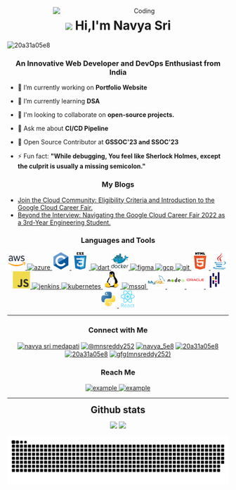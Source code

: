 <p align="center">
<a><img align="right" alt="Coding" width="400" src="https://miro.medium.com/max/828/1*qdAW1TjCN57h1lbuuzvchg.gif"></a>
</p>


<h1 align="center"><img src="https://media.giphy.com/media/VgCDAzcKvsR6OM0uWg/giphy.gif" width="50"> Hi,I'm Navya Sri</h1>
<p align="left"> <img src="https://komarev.com/ghpvc/?username=20a31a05e8&label=Visitors%20&color=0e75b6&style=flat" alt="20a31a05e8" /> </p>
<h3 align="center">An Innovative Web Developer and DevOps Enthusiast from India</h3>


- 🔭 I’m currently working on **Portfolio Website**

- 🌱 I’m currently learning **DSA**

- 👯 I'm looking to collaborate on **open-source projects.** 

- 💬 Ask me about **CI/CD Pipeline**

- 🥅 Open Source Contributor at **GSSOC'23 and SSOC'23**

- ⚡ Fun fact: **"While debugging, You feel like Sherlock Holmes, except the culprit is usually a missing semicolon."**

<h3 align="center">My Blogs</h3>

- [Join the Cloud Community: Eligibility Criteria and Introduction to the Google Cloud Career Fair.](https://medium.com/@mnsreddy252/join-the-cloud-community-eligibility-criteria-and-introduction-to-the-google-cloud-career-fair-c63b306dc3ea)
- [Beyond the Interview: Navigating the Google Cloud Career Fair 2022 as a 3rd-Year Engineering Student.](https://medium.com/@mnsreddy252/beyond-the-interview-navigating-the-google-cloud-career-fair-2022-as-a-3rd-year-engineering-8a8a63e84565)

<h3 align="center">Languages and Tools</h3>
<p align="center"> <a href="https://aws.amazon.com" target="_blank" rel="noreferrer"> <img src="https://raw.githubusercontent.com/devicons/devicon/master/icons/amazonwebservices/amazonwebservices-original-wordmark.svg" alt="aws" width="40" height="40"/> </a> <a href="https://azure.microsoft.com/en-in/" target="_blank" rel="noreferrer"> <img src="https://www.vectorlogo.zone/logos/microsoft_azure/microsoft_azure-icon.svg" alt="azure" width="40" height="40"/> </a> <a href="https://www.cprogramming.com/" target="_blank" rel="noreferrer"> <img src="https://raw.githubusercontent.com/devicons/devicon/master/icons/c/c-original.svg" alt="c" width="40" height="40"/> </a> <a href="https://www.w3schools.com/css/" target="_blank" rel="noreferrer"> <img src="https://raw.githubusercontent.com/devicons/devicon/master/icons/css3/css3-original-wordmark.svg" alt="css3" width="40" height="40"/> </a> <a href="https://dart.dev" target="_blank" rel="noreferrer"> <img src="https://www.vectorlogo.zone/logos/dartlang/dartlang-icon.svg" alt="dart" width="40" height="40"/> </a> <a href="https://www.docker.com/" target="_blank" rel="noreferrer"> <img src="https://raw.githubusercontent.com/devicons/devicon/master/icons/docker/docker-original-wordmark.svg" alt="docker" width="40" height="40"/> </a> <a href="https://www.figma.com/" target="_blank" rel="noreferrer"> <img src="https://www.vectorlogo.zone/logos/figma/figma-icon.svg" alt="figma" width="40" height="40"/> </a> <a href="https://cloud.google.com" target="_blank" rel="noreferrer"> <img src="https://www.vectorlogo.zone/logos/google_cloud/google_cloud-icon.svg" alt="gcp" width="40" height="40"/> </a> <a href="https://git-scm.com/" target="_blank" rel="noreferrer"> <img src="https://www.vectorlogo.zone/logos/git-scm/git-scm-icon.svg" alt="git" width="40" height="40"/> </a> <a href="https://www.w3.org/html/" target="_blank" rel="noreferrer"> <img src="https://raw.githubusercontent.com/devicons/devicon/master/icons/html5/html5-original-wordmark.svg" alt="html5" width="40" height="40"/> </a> <a href="https://www.java.com" target="_blank" rel="noreferrer"> <img src="https://raw.githubusercontent.com/devicons/devicon/master/icons/java/java-original.svg" alt="java" width="40" height="40"/> </a> <a href="https://developer.mozilla.org/en-US/docs/Web/JavaScript" target="_blank" rel="noreferrer"> <img src="https://raw.githubusercontent.com/devicons/devicon/master/icons/javascript/javascript-original.svg" alt="javascript" width="40" height="40"/> </a> <a href="https://www.jenkins.io" target="_blank" rel="noreferrer"> <img src="https://www.vectorlogo.zone/logos/jenkins/jenkins-icon.svg" alt="jenkins" width="40" height="40"/> </a> <a href="https://kubernetes.io" target="_blank" rel="noreferrer"> <img src="https://www.vectorlogo.zone/logos/kubernetes/kubernetes-icon.svg" alt="kubernetes" width="40" height="40"/> </a> <a href="https://www.linux.org/" target="_blank" rel="noreferrer"> <img src="https://raw.githubusercontent.com/devicons/devicon/master/icons/linux/linux-original.svg" alt="linux" width="40" height="40"/> </a> <a href="https://www.microsoft.com/en-us/sql-server" target="_blank" rel="noreferrer"> <img src="https://www.svgrepo.com/show/303229/microsoft-sql-server-logo.svg" alt="mssql" width="40" height="40"/> </a> <a href="https://www.mysql.com/" target="_blank" rel="noreferrer"> <img src="https://raw.githubusercontent.com/devicons/devicon/master/icons/mysql/mysql-original-wordmark.svg" alt="mysql" width="40" height="40"/> </a> <a href="https://nodejs.org" target="_blank" rel="noreferrer"> <img src="https://raw.githubusercontent.com/devicons/devicon/master/icons/nodejs/nodejs-original-wordmark.svg" alt="nodejs" width="40" height="40"/> </a> <a href="https://www.oracle.com/" target="_blank" rel="noreferrer"> <img src="https://raw.githubusercontent.com/devicons/devicon/master/icons/oracle/oracle-original.svg" alt="oracle" width="40" height="40"/> </a> <a href="https://pandas.pydata.org/" target="_blank" rel="noreferrer"> <img src="https://raw.githubusercontent.com/devicons/devicon/2ae2a900d2f041da66e950e4d48052658d850630/icons/pandas/pandas-original.svg" alt="pandas" width="40" height="40"/> </a> <a href="https://www.python.org" target="_blank" rel="noreferrer"> <img src="https://raw.githubusercontent.com/devicons/devicon/master/icons/python/python-original.svg" alt="python" width="40" height="40"/> </a> <a href="https://reactjs.org/" target="_blank" rel="noreferrer"> <img src="https://raw.githubusercontent.com/devicons/devicon/master/icons/react/react-original-wordmark.svg" alt="react" width="40" height="40"/> </a> </p>

***
<h3 align="center">Connect with Me</h3>
<p align="center">
<a href="https://linkedin.com/in/navya sri medapati" target="blank"><img align="center" src="https://raw.githubusercontent.com/rahuldkjain/github-profile-readme-generator/master/src/images/icons/Social/linked-in-alt.svg" alt="navya sri medapati" height="30" width="40" /></a>
<a href="https://medium.com/@mnsreddy252" target="blank"><img align="center" src="https://raw.githubusercontent.com/rahuldkjain/github-profile-readme-generator/master/src/images/icons/Social/medium.svg" alt="@mnsreddy252" height="30" width="40" /></a>
<a href="https://www.codechef.com/users/navya_5e8" target="blank"><img align="center" src="https://cdn.jsdelivr.net/npm/simple-icons@3.1.0/icons/codechef.svg" alt="navya_5e8" height="30" width="40" /></a>
<a href="https://www.hackerrank.com/20a31a05e8" target="blank"><img align="center" src="https://raw.githubusercontent.com/rahuldkjain/github-profile-readme-generator/master/src/images/icons/Social/hackerrank.svg" alt="20a31a05e8" height="30" width="40" /></a>
<a href="https://www.leetcode.com/20a31a05e8" target="blank"><img align="center" src="https://raw.githubusercontent.com/rahuldkjain/github-profile-readme-generator/master/src/images/icons/Social/leet-code.svg" alt="20a31a05e8" height="30" width="40" /></a>
<a href="https://auth.geeksforgeeks.org/user/gfg(mnsreddy252)" target="blank"><img align="center" src="https://raw.githubusercontent.com/rahuldkjain/github-profile-readme-generator/master/src/images/icons/Social/geeks-for-geeks.svg" alt="gfg(mnsreddy252)" height="30" width="40" /></a>
</p>

<h3 align="center">Reach Me</h3>
<p align="center">
  <a href="mailto:mnsreddy252@gmail.com" target="_blank">
  <img src="https://img.shields.io/badge/Google%20Mail-EA4335.svg?style=for-the-badge&logo=gmail&logoColor=white" alt="example"/>
</a>
  <a href="mailto:20a31a05e8@pragati.ac.in?subject=Feedback%20From%20Github&body=Hello," target="_blank">
    <img src="https://img.shields.io/badge/Outlook-0078D4.svg?style=for-the-badge&logo=microsoftoutlook&logoColor=white" alt="example"/>
  </a>
</p>

***

<div align="center">
<h2 align="center" style="margin: 5px 10px;">Github stats</h2> 

[![](https://github-readme-stats.vercel.app/api?username=20a31a05e8&show_icons=true&theme=tokyonight&hide_border=true&locale=en)](https://github.com/20a31a05e8)
[![](https://github-readme-streak-stats.herokuapp.com/?user=20a31a05e8&theme=material-palenight)](https://github.com/20a31a05e8)
</div>

<p align="center">
  <img  src="https://raw.githubusercontent.com/Elanza-48/Elanza-48/main/resources/img/github-contribution-grid-snake.svg"
    alt="example" />
</p>
